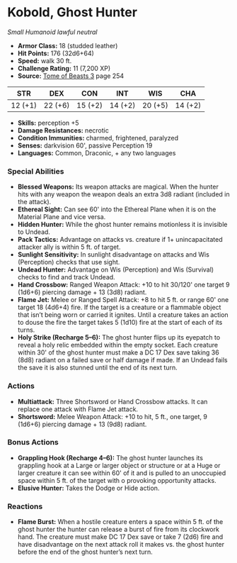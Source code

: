 # Kobold, Ghost Hunter

*Small* *Humanoid* *lawful neutral*

- **Armor Class:** 18 (studded leather)
- **Hit Points:** 176 (32d6+64)
- **Speed:** walk 30 ft.
- **Challenge Rating:** 11 (7,200 XP)
- **Source:** [Tome of Beasts 3](https://koboldpress.com/kpstore/product/tome-of-beasts-3-for-5th-edition/) page 254

| STR | DEX | CON | INT | WIS | CHA |
| --- | --- | --- | --- | --- | --- |
| 12 (+1) | 22 (+6) | 15 (+2) | 14 (+2) | 20 (+5) | 14 (+2) |

- **Skills:** perception +5
- **Damage Resistances:** necrotic
- **Condition Immunities:** charmed, frightened, paralyzed
- **Senses:** darkvision 60', passive Perception 19
- **Languages:** Common, Draconic, + any two languages
### Special Abilities
- **Blessed Weapons:** Its weapon attacks are magical. When the hunter hits with any weapon the weapon deals an extra 3d8 radiant (included in the attack).
- **Ethereal Sight:** Can see 60' into the Ethereal Plane when it is on the Material Plane and vice versa.
- **Hidden Hunter:** While the ghost hunter remains motionless it is invisible to Undead.
- **Pack Tactics:** Advantage on attacks vs. creature if 1+ unincapacitated attacker ally is within 5 ft. of target.
- **Sunlight Sensitivity:** In sunlight disadvantage on attacks and Wis (Perception) checks that use sight.
- **Undead Hunter:** Advantage on Wis (Perception) and Wis (Survival) checks to find and track Undead.
- **Hand Crossbow:** Ranged Weapon Attack: +10 to hit 30/120' one target 9 (1d6+6) piercing damage + 13 (3d8) radiant.
- **Flame Jet:** Melee or Ranged Spell Attack: +8 to hit 5 ft. or range 60' one target 18 (4d6+4) fire. If the target is a creature or a flammable object that isn’t being worn or carried it ignites. Until a creature takes an action to douse the fire the target takes 5 (1d10) fire at the start of each of its turns.
- **Holy Strike (Recharge 5–6):** The ghost hunter flips up its eyepatch to reveal a holy relic embedded within the empty socket. Each creature within 30' of the ghost hunter must make a DC 17 Dex save taking 36 (8d8) radiant on a failed save or half damage if made. If an Undead fails the save it is also stunned until the end of its next turn.
### Actions
- **Multiattack:** Three Shortsword or Hand Crossbow attacks. It can replace one attack with Flame Jet attack.
- **Shortsword:** Melee Weapon Attack: +10 to hit, 5 ft., one target, 9 (1d6+6) piercing damage + 13 (9d8) radiant.
### Bonus Actions
- **Grappling Hook (Recharge 4–6):** The ghost hunter launches its grappling hook at a Large or larger object or structure or at a Huge or larger creature it can see within 60' of it and is pulled to an unoccupied space within 5 ft. of the target with o provoking opportunity attacks.
- **Elusive Hunter:** Takes the Dodge or Hide action.
### Reactions
- **Flame Burst:** When a hostile creature enters a space within 5 ft. of the ghost hunter the hunter can release a burst of fire from its clockwork hand. The creature must make DC 17 Dex save or take 7 (2d6) fire and have disadvantage on the next attack roll it makes vs. the ghost hunter before the end of the ghost hunter’s next turn.


